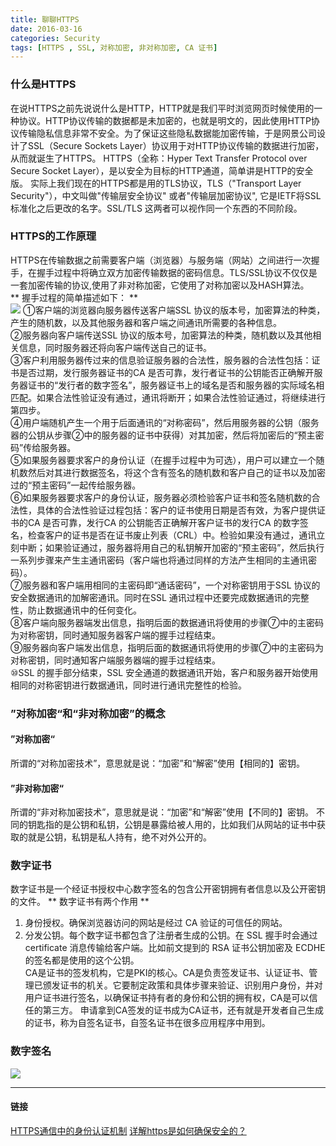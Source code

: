```yaml
---
title: 聊聊HTTPS
date: 2016-03-16
categories: Security
tags: [HTTPS , SSL, 对称加密, 非对称加密, CA 证书]
---
```


###  什么是HTTPS  
在说HTTPS之前先说说什么是HTTP，HTTP就是我们平时浏览网页时候使用的一种协议。HTTP协议传输的数据都是未加密的，也就是明文的，因此使用HTTP协议传输隐私信息非常不安全。为了保证这些隐私数据能加密传输，于是网景公司设计了SSL（Secure Sockets Layer）协议用于对HTTP协议传输的数据进行加密，从而就诞生了HTTPS。
HTTPS（全称：Hyper Text Transfer Protocol over Secure Socket Layer），是以安全为目标的HTTP通道，简单讲是HTTP的安全版。 实际上我们现在的HTTPS都是用的TLS协议，TLS（"Transport Layer Security"），中文叫做"传输层安全协议" 或者"传输层加密协议", 它是IETF将SSL标准化之后更改的名字。SSL/TLS 这两者可以视作同一个东西的不同阶段。

###  HTTPS的工作原理
HTTPS在传输数据之前需要客户端（浏览器）与服务端（网站）之间进行一次握手，在握手过程中将确立双方加密传输数据的密码信息。TLS/SSL协议不仅仅是一套加密传输的协议,使用了非对称加密，它使用了对称加密以及HASH算法。    
** 握手过程的简单描述如下： **   
![](http://ww2.sinaimg.cn/mw690/6941baebjw1erta80zxylj20l80f0q44.jpg)
①客户端的浏览器向服务器传送客户端SSL 协议的版本号，加密算法的种类，产生的随机数，以及其他服务器和客户端之间通讯所需要的各种信息。    
②服务器向客户端传送SSL 协议的版本号，加密算法的种类，随机数以及其他相关信息，同时服务器还将向客户端传送自己的证书。  
③客户利用服务器传过来的信息验证服务器的合法性，服务器的合法性包括：证书是否过期，发行服务器证书的CA 是否可靠，发行者证书的公钥能否正确解开服务器证书的“发行者的数字签名”，服务器证书上的域名是否和服务器的实际域名相匹配。如果合法性验证没有通过，通讯将断开；如果合法性验证通过，将继续进行第四步。   
④用户端随机产生一个用于后面通讯的“对称密码”，然后用服务器的公钥（服务器的公钥从步骤②中的服务器的证书中获得）对其加密，然后将加密后的“预主密码”传给服务器。  
⑤如果服务器要求客户的身份认证（在握手过程中为可选），用户可以建立一个随机数然后对其进行数据签名，将这个含有签名的随机数和客户自己的证书以及加密过的“预主密码”一起传给服务器。  
⑥如果服务器要求客户的身份认证，服务器必须检验客户证书和签名随机数的合法性，具体的合法性验证过程包括：客户的证书使用日期是否有效，为客户提供证书的CA 是否可靠，发行CA 的公钥能否正确解开客户证书的发行CA 的数字签名，检查客户的证书是否在证书废止列表（CRL）中。检验如果没有通过，通讯立刻中断；如果验证通过，服务器将用自己的私钥解开加密的“预主密码”，然后执行一系列步骤来产生主通讯密码（客户端也将通过同样的方法产生相同的主通讯密码）。   
⑦服务器和客户端用相同的主密码即“通话密码”，一个对称密钥用于SSL 协议的安全数据通讯的加解密通讯。同时在SSL 通讯过程中还要完成数据通讯的完整性，防止数据通讯中的任何变化。  
⑧客户端向服务器端发出信息，指明后面的数据通讯将使用的步骤⑦中的主密码为对称密钥，同时通知服务器客户端的握手过程结束。  
⑨服务器向客户端发出信息，指明后面的数据通讯将使用的步骤⑦中的主密码为对称密钥，同时通知客户端服务器端的握手过程结束。  
⑩SSL 的握手部分结束，SSL 安全通道的数据通讯开始，客户和服务器开始使用相同的对称密钥进行数据通讯，同时进行通讯完整性的检验。   

###  ”对称加密“和“非对称加密”的概念
 #### ”对称加密“  
   所谓的“对称加密技术”，意思就是说：“加密”和“解密”使用【相同的】密钥。
  #### ”非对称加密“  
   所谓的“非对称加密技术”，意思就是说：“加密”和“解密”使用【不同的】密钥。 不同的钥匙指的是公钥和私钥，公钥是暴露给被人用的，比如我们从网站的证书中获取的就是公钥，私钥是私人持有，绝不对外公开的。
### 数字证书  
数字证书是一个经证书授权中心数字签名的包含公开密钥拥有者信息以及公开密钥的文件。
** 数字证书有两个作用 **
1. 身份授权。确保浏览器访问的网站是经过 CA 验证的可信任的网站。
2. 分发公钥。每个数字证书都包含了注册者生成的公钥。在 SSL 握手时会通过 certificate 消息传输给客户端。比如前文提到的 RSA 证书公钥加密及 ECDHE 的签名都是使用的这个公钥。  
CA是证书的签发机构，它是PKI的核心。CA是负责签发证书、认证证书、管理已颁发证书的机关。它要制定政策和具体步骤来验证、识别用户身份，并对用户证书进行签名，以确保证书持有者的身份和公钥的拥有权，CA是可以信任的第三方。
申请拿到CA签发的证书成为CA证书，还有就是开发者自己生成的证书，称为自签名证书，自签名证书在很多应用程序中用到。

### 数字签名
  ![](http://ww3.sinaimg.cn/mw690/6941baebjw1erta7ycyf8j215n0ridmj.jpg)

  ---
  ####     链接   
  [HTTPS通信中的身份认证机制](https://segmentfault.com/a/1190000004631778)
  [详解https是如何确保安全的？](http://www.wxtlife.com/2016/03/27/%E8%AF%A6%E8%A7%A3https%E6%98%AF%E5%A6%82%E4%BD%95%E7%A1%AE%E4%BF%9D%E5%AE%89%E5%85%A8%E7%9A%84%EF%BC%9F/)
  
<br/>
